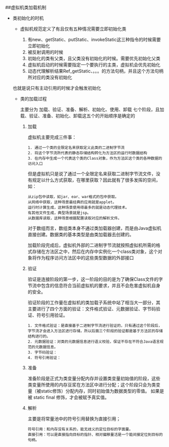 ##虚拟机类加载机制

- 类初始化的时机
    
    - 虚拟机规范定义了有且仅有五种情况需要立即初始化类
    
        1. 有new、getStatic、putStatic、invokeStatic这三种指令的时候需要立即初始化
        2. 被反射调用的时候
        3. 初始化的类有父类，且父类没有初始化的时候。需要优先初始化父类
        4. 虚拟机启动的时候需要指定一个要执行的主类，虚拟机会优先初始化
        5. 动态代理解析结果Ref_getStatic、。。。的方法句柄，并且这个方法句柄所对应的类没有初始化
    
    也就是说只有主动引用的时候才会触发初始化
    
    - 类的加载过程
    
        主要分为 加载、验证、准备、解析、初始化、使用、卸载 七个阶段，且加载、验证、准备、初始化、卸载这五个的开始顺序是确定的
        
        1. 加载
            
            虚拟机主要完成三件事：
            
               1. 通过一个类的全限定名来获取定义此类的二进制字节流
               2. 将这个字节流所代表的静态存储结构转化为方法区的运行时数据结构
               3. 在内存中生成一个代表这个类的Class对象，作为方法区这个类的各种数据的访问入口
               
            但是虚拟机只是说了通过一个全限定名来获取二进制字节流文件，没有规定以什么方式获取，在哪里获取？因此就有了很多发挥的空间，如：
             
               从zip包中读取，如jar、ear、war格式的包中获取。
               从网络中获取，这种场景最经典的应用就是applet。
               运行时计算生成，这种场景使用得最多的就是动态代理技术。
               有其他文件生成，典型场景就是jsp。
               从数据库读取，这种场景根据配置读取对应的解析文件。
            
            对于数组而言，数组类本身不通过类加载器创建，而是由Java虚拟机直接创建。数据类的基本类型是由类加载器去创建的。
            
            加载阶段完成后，虚拟机外部的二进制字节流就按照虚拟机所需的格式存储在方法区之中，然后在内存中实例化一个class类对象，这个对象将作为程序访问方法区中的这些类型数据的外部接口
            
        2. 验证
        
            验证是连接阶段的第一步，这一阶段的目的是为了确保Class文件的字节流中包含的信息符合当前虚拟机的要求，并且不会危害虚拟机自身的安全。
            
            验证阶段的工作量在虚拟机的类加载子系统中站了相当大一部分，其主要进行了四个方面的验证：文件格式验证、元数据验证、字节码验证、符号引用验证。
            
               1. 文件格式验证：是直接基于二进制字节流进行验证的，只有通过这个阶段后，字节流才会进入方法区进行存储，所以后面三个阶段的验证都是基于方法区的存储结构进行的。
               2. 元数据验证：对类的元数据信息进行语义校验，保证不存在不符合Java语言规范的元数据信息。
               3. 字节码验证：
               4. 符号引用验证：
        
        3. 准备
        
            准备阶段是正式为类变量分配内存并设置类变量初始值的阶段，这些类变量所使用的内存豆浆在方法区中进行分配；这个阶段只会为类变量（被static修饰）分配内存，同时初始值为数据类型的零值。
            如果是被 static final 修饰，才会被赋予真实值。
            
        4. 解析
        
            主要是将常量池中的符号引用替换为直接引用；
            
               符号引用：和内存没有关系的，能无歧义的定位目标的字面量。
               直接引用：可以是直接指向目标的指针、相对偏移量活是一个能间接定位到目标的句柄。
               
            